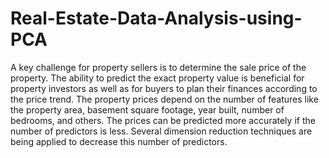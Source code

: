 # Real-Estate-Data-Analysis-using-PCA
A key challenge for property sellers is to determine the sale price of the  property. The ability to predict the exact property value is beneficial for  property investors as well as for buyers to plan their finances according to  the price trend. The property prices depend on the number of features like  the property area, basement square footage, year built, number of  bedrooms, and others. The prices can be predicted more accurately if the  number of predictors is less. Several dimension reduction techniques are  being applied to decrease this number of predictors.
